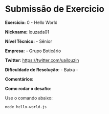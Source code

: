 # Submissão de Exercicio

**Exercicio:** 0 - Hello World

**Nickname:** louzada01

**Nível Técnico:** - Sênior

**Empresa:** - Grupo Boticário

**Twitter**: https://twitter.com/uailouzin

**Dificuldade de Resolução:** - Baixa -

**Comentários:**

**Como rodar o desafio**:

Use o comando abaixo:

```bash
node hello-world.js
```
